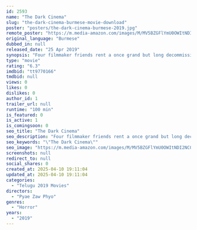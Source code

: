```yaml
---
id: 2593
name: "The Dark Cinema"
slug: "the-dark-cinema-burmese-movie-download"
poster: "posters/the-dark-cinema-burmese-2019.jpg"
remote_poster: "https://m.media-amazon.com/images/M/MV5BZGFlYmU0OWItNDI2NC00ZGQ1LWJkNDAtYmFlNTBhYzc3ZDNlXkEyXkFqcGdeQXVyNjI0MTQxNzk@._V1_SX300.jpg"
original_language: "Burmese"
dubbed_in: null
released_date: "25 Apr 2019"
synopsis: "Four filmmaker friends rent a once grand but long decommissioned cinema in the outskirts of a rural town for the traveling film festival that they are organizing. The cinema is steeped in a dark and horrific history that they are ..."
type: "movie"
rating: "6.3"
imdbid: "tt9770166"
tmdbid: null
views: 0
likes: 0
dislikes: 0
author_id: 1
trailer_url: null
runtime: "100 min"
is_featured: 0
is_active: 1
is_comingsoon: 0
seo_title: "The Dark Cinema"
seo_description: "Four filmmaker friends rent a once grand but long decommissioned cinema in the outskirts of a rural town for the traveling film festival that they are organizing. The cinema is steeped in a dark and horrific history that they are ..."
seo_keywords: "\"The Dark Cinema\""
seo_image: "https://m.media-amazon.com/images/M/MV5BZGFlYmU0OWItNDI2NC00ZGQ1LWJkNDAtYmFlNTBhYzc3ZDNlXkEyXkFqcGdeQXVyNjI0MTQxNzk@._V1_SX300.jpg"
screenshots: null
redirect_to: null
social_shares: 0
created_at: 2025-04-10 19:11:04
updated_at: 2025-04-10 19:11:04
categories:
  - "Telugu 2019 Movies"
directors:
  - "Pyae Zaw Phyo"
genres:
  - "Horror"
years:
  - "2019"
---
```

